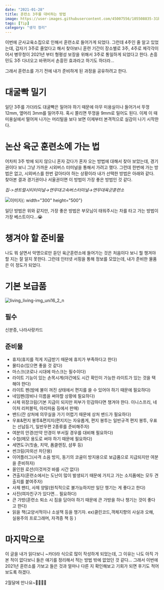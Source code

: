 ```yaml
---
date: "2021-01-28"
title: 훈련소 3주를 대비하는 방법
image: https://user-images.githubusercontent.com/45007556/105508835-31b90100-5d10-11eb-97e7-29500121b985.jpeg
tags: [Tip]
category: "생각 정리"
---
```


이번에 군사교육소집으로 인해서 훈련소로 들어가게 되었다. 그런데 4주인 줄 알고 있었는데, 갑자기 3주로 줄었다고 해서 찾아보니 훈련 기간이 장소별로 3주, 4주로 제각각이어서 병무청이 2021년 부터 형평성 보장을 위해서 3주로 통일하게 되었다고 한다. 손흥민도 3주 다녀오고 바뀌어서 손흥민 효과라고 하기도 하더라...

그래서 훈련소를 가기 전에 내가 준비하게 된 과정을 공유하려고 한다.

# 대굴빡 밀기

일단 3주를 가더라도 대굴빡은 밀어야 하기 때문에 아무 미용실이나 들어가서 뚜껑 12mm, 옆머리 3mm를 밀어주자. 혹시 쫄리면 뚜껑을 9mm로 밀어도 된다. 이제 이 때 미용실에서 떨어져 나가는 머리털을 보다 보면 이제부터 본격적으로 실감이 나기 시작한다.

# 논산 육군 훈련소에 가는 법

어차피 3주 밖에 되지 않으니 혼자 갔다가 혼자 오는 방법에 대해서 찾아 보았는데, 경기권이다 보니 그냥 가까운 시외버스 터미널을 통해서 가려고 했다. 그런데 한번에 가는 방법은 없고, 시외버스를 한번 갈아타야 하는 상황이라 내가 선택한 방법은 아래와 같다. 찾아본 결과 경기권이나 서울권이면 이 방법이 가장 좋은 방법인 것 같다.

_집->센트럴시티터미널→연무대고속버스터미널→연무대육군훈련소_

![이미지](https://user-images.githubusercontent.com/45007556/105508996-62009f80-5d10-11eb-8588-a094cefdafcc.png){: width="300" height="500"}

일단 방법은 위와 같지만, 가장 좋은 방법은 부모님이 태워주시는 차를 타고 가는 방법이 가장 베스트이다...😭

# 챙겨야 할 준비물

나도 뭐 살면서 악명으로만 듣던 육군훈련소에 들어가는 것은 처음이다 보니 뭘 챙겨야 할 지는 잘 알지 못한다. 그런데 인터넷 서핑을 통해 정보를 모았는데, 내가 준비한 물품은 이 정도가 되었다.

# 기본 보급품

![living_living-img_uni16_2_n](https://user-images.githubusercontent.com/45007556/105511750-9a55ad00-5d13-11eb-91be-97f1b5b60fe1.png)

## 필수

신분증, 나라사랑카드

## 준비물

- 휴지(휴지를 적게 지급받기 때문에 휴지가 부족하다고 한다)
- 물티슈(있으면 좋을 것 같다)
- 마스크(코로나 시대에 마스크는 필수이다)
- 라이트 기능이 있는 손목시계(야간에도 시간 확인이 가능한 라이트가 있는 것을 택해야 한다)
- 라이트 펜(밤에 불이 꺼진 상태에서 편지를 쓸 수 있어야 하기 때문에 필요하다)
- 네임펜(장비나 이름을 써야할 상황에 필요하다)
- 사제 위장크림(기본 지급이 되지만 피부가 민감하다면 챙겨야 한다. 이니스프리, 네이처 리퍼블릭, 아리따움 등에서 판매)
- 밴드(잔 상처에 의무실을 가기 어렵기 때문에 상처 밴드가 필요하다)
- 우표&편지 봉투&편지지(편지지는 자유롭게, 편지 봉투는 일반규격 편지 봉투, 우표는 선납등기, 일반우편 2종류를 준비해주자)
- 여분의 안경(만약 안경이 부서질 경우를 대비해 필요하다)
- 수첩(메모 용도로 써야 하기 때문에 필요하다)
- 세면도구(칫솔, 치약, 폼클렌징, 샴푸 등)
- 썬크림(자외선 차단용)
- 이어플러그(사격 소음 방지, 동기의 코골이 방지용으로 보급품으로 지급되지만 여분을 준비하자)
- 올인원 로션(이것저것 바를 시간 없다)
- 견출지(훈련소에서는 도난이 많이 발생되기 때문에 가지고 가는 소지품에는 모두 견출지를 붙여주자)
- 사제 팬티, 사제 양말(원칙적으로 불가능하지만 일단 챙기는 게 좋다고 한다)
- 사진(여자친구가 있다면... 필요하다)
- 큰 가방(훈련소 퇴소 시 짐을 담아야 하기 때문에 큰 가방을 하나 챙기는 것이 좋다고 한다)
- 읽을 책(교양서적이나 소설책 등을 챙기자. ex)클린코드,객체지향의 사실과 오해, 실용주의 프로그래머, 자격증 책 등 )

# 마지막으로

이 글을 내가 읽다보니 ~카더라 식으로 많이 작성하게 되었는데, 그 이유는 나도 아직 가본 적이 없다보니 들은 얘기를 정리해서 적는 방법 밖에 없었던 것 같다... 그래서 이번에 2021년 훈련소를 가보고 들은 것과 얼마나 다른 지 확인해보고 기회가 되면 후기도 적어보도록 하겠다.

2월달에 만나요~🧑🏻🤚🏻
